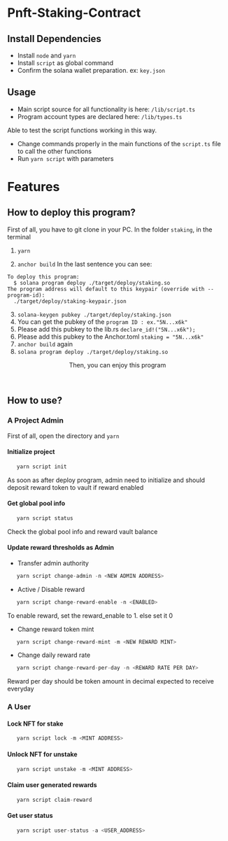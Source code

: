 # Pnft-Staking-Contract

## Install Dependencies

- Install `node` and `yarn`
- Install `script` as global command
- Confirm the solana wallet preparation. ex: `key.json`

## Usage

- Main script source for all functionality is here: `/lib/script.ts`
- Program account types are declared here: `/lib/types.ts`

Able to test the script functions working in this way.

- Change commands properly in the main functions of the `script.ts` file to call the other functions
- Run `yarn script` with parameters

# Features

## How to deploy this program?

First of all, you have to git clone in your PC.
In the folder `staking`, in the terminal

1. `yarn`

2. `anchor build`
   In the last sentence you can see:

```
To deploy this program:
  $ solana program deploy ./target/deploy/staking.so
The program address will default to this keypair (override with --program-id):
  ./target/deploy/staking-keypair.json
```

3. `solana-keygen pubkey ./target/deploy/staking.json`
4. You can get the pubkey of the `program ID : ex."5N...x6k"`
5. Please add this pubkey to the lib.rs
   `declare_id!("5N...x6k");`
6. Please add this pubkey to the Anchor.toml
   `staking = "5N...x6k"`
7. `anchor build` again
8. `solana program deploy ./target/deploy/staking.so`

<p align = "center">
Then, you can enjoy this program 
</p>
</br>

## How to use?

### A Project Admin

First of all, open the directory and `yarn`

#### Initialize project

```js
   yarn script init
```

As soon as after deploy program, admin need to initialize and should \
deposit reward token to vault if reward enabled

#### Get global pool info

```js
   yarn script status
```

Check the global pool info and reward vault balance

#### Update reward thresholds as Admin

- Transfer admin authority
```js
   yarn script change-admin -n <NEW ADMIN ADDRESS>
```

- Active / Disable reward
```js
   yarn script change-reward-enable -n <ENABLED>
```
To enable reward, set the reward_enable to 1. else set it 0

- Change reward token mint
```js
   yarn script change-reward-mint -m <NEW REWARD MINT>
```

- Change daily reward rate
```js
   yarn script change-reward-per-day -n <REWARD RATE PER DAY>
```
Reward per day should be token amount in decimal expected to receive everyday


### A User

#### Lock NFT for stake

```js
   yarn script lock -m <MINT ADDRESS>
```

#### Unlock NFT for unstake

```js
   yarn script unstake -m <MINT ADDRESS>
```

#### Claim user generated rewards

```js
   yarn script claim-reward
```

#### Get user status

```js
   yarn script user-status -a <USER_ADDRESS>
```

